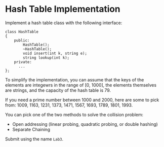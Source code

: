 # Hash Table Implementation
Implement a hash table class with the following interface:
```
class HashTable
{
    public:
        HashTable();
        ~HashTable();
        void insert(int k, string e);
        string lookup(int k);
    private:
      ...
};
```
To simplify the implementation, you can assume that the keys of the elements are integewrs in the range of [0, 1000], the elements themselves are strings, and the capacity of the hash table is 79.

If you need a prime number between 1000 and 2000, here are some to pick from: 1009, 1163, 1231, 1373, 1471, 1567, 1693, 1789, 1801, 1993.

You can pick one of the two methods to solve the collision problem:
- Open addressing (linear probing, quadratic probing, or double hashing)
- Separate Chaining

Submit using the name `Lab3`.